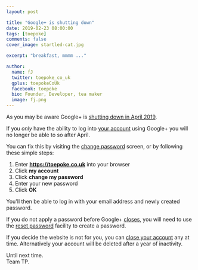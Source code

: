 ```yaml
---
layout: post

title: "Google+ is shutting down"
date: 2019-02-23 08:00:00
tags: [toepoke]
comments: false
cover_image: startled-cat.jpg

excerpt: "breakfast, mmmm ..."

author:
  name: fJ
  twitter: toepoke_co_uk
  gplus: toepokeCoUk
  facebook: toepoke
  bio: Founder, Developer, tea maker
  image: fj.png
---
```



As you may be aware Google+ is [shutting down in April 2019](https://blog.google/technology/safety-security/expediting-changes-google-plus/).  

If you _only_ have the ability to log into [your account](https://toepoke.co.uk/user.aspx/edit) using Google+ you will no longer be able to so after April.

You can fix this by visiting the [change password](https://toepoke.co.uk/account.aspx/change-password) screen, or by following these simple steps:

1. Enter **https://toepoke.co.uk** into your browser
2. Click **my account**
3. Click **change my password**
4. Enter your new password
5. Click **OK**

You'll then be able to log in with your email address and newly created password.

If you do not apply a password before Google+ [closes](https://blog.google/technology/safety-security/expediting-changes-google-plus/), you will need to use the [reset password](https://toepoke.co.uk/account.aspx/reset-password) facility to create a password.

If you decide the website is not for you, you can [close your account](https://toepoke.co.uk/account.aspx/close-account) any at time.  Alternatively your account will be deleted after a year of inactivity. 

Until next time.<br/>
Team TP.

